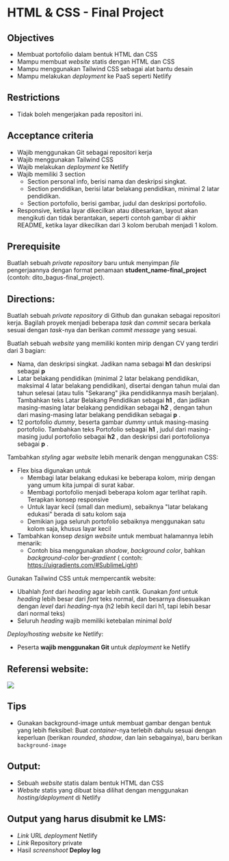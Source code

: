 # **HTML & CSS - Final Project**

## Objectives
* Membuat portofolio dalam bentuk HTML dan CSS
* Mampu membuat _website_ statis dengan HTML dan CSS
* Mampu menggunakan Tailwind CSS sebagai alat bantu desain
* Mampu melakukan _deployment_ ke PaaS seperti Netlify

## Restrictions
* Tidak boleh mengerjakan pada repositori ini.

## Acceptance criteria
* Wajib menggunakan Git sebagai repositori kerja
* Wajib menggunakan Tailwind CSS
* Wajib melakukan _deployment_ ke Netlify
* Wajib memiliki 3 section
  * Section personal info, berisi nama dan deskripsi singkat.
  * Section pendidikan, berisi latar belakang pendidikan, minimal 2 latar pendidikan.
  * Section portofolio, berisi gambar, judul dan deskripsi portofolio.
* Responsive, ketika layar dikecilkan atau dibesarkan, layout akan mengikuti dan tidak berantakan, seperti contoh gambar di akhir README, ketika layar dikecilkan dari 3 kolom berubah menjadi 1 kolom.

## Prerequisite
Buatlah sebuah *private repository* baru untuk menyimpan _file_ pengerjaannya dengan format penamaan **student_name-final_project** (contoh: dito_bagus-final_project).

## Directions:
Buatlah sebuah _private repository_ di Github dan gunakan sebagai repositori kerja. Bagilah proyek menjadi beberapa _task_ dan _commit_ secara berkala sesuai dengan _task_-nya dan berikan _commit message_ yang sesuai.

Buatlah sebuah _website_ yang memiliki konten mirip dengan CV yang terdiri dari 3 bagian:
  - Nama, dan deskripsi singkat. Jadikan nama sebagai **h1** dan deskripsi sebagai **p**
  - Latar belakang pendidikan (minimal 2 latar belakang pendidikan, maksimal 4 latar belakang pendidikan), disertai dengan tahun mulai dan tahun selesai (atau tulis "Sekarang" jika pendidikannya masih berjalan). Tambahkan teks Latar Belakang Pendidikan sebagai **h1** , dan jadikan masing-masing latar belakang pendidikan sebagai **h2** , dengan tahun dari masing-masing latar belakang pendidikan sebagai **p** .
  - 12 portofolio _dummy_, beserta gambar _dummy_ untuk masing-masing portofolio. Tambahkan teks Portofolio sebagai **h1** , judul dari masing-masing judul portofolio sebagai **h2** , dan deskripsi dari portofolionya sebagai **p** .

Tambahkan _styling_ agar _website_ lebih menarik dengan menggunakan CSS:
  - Flex bisa digunakan untuk 
    - Membagi latar belakang edukasi ke beberapa kolom, mirip dengan yang umum kita jumpai di surat kabar.
    - Membagi portofolio menjadi beberapa kolom agar terlihat rapih.
  Terapkan konsep responsive
    - Untuk layar kecil (small dan medium), sebaiknya "latar belakang edukasi" berada di satu kolom saja
    - Demikian juga seluruh portofolio sebaiknya menggunakan satu kolom saja, khusus layar kecil
  - Tambahkan konsep _design website_ untuk membuat halamannya lebih menarik:
    - Contoh bisa menggunakan _shadow_, _background color_, bahkan _background-color_ ber-_gradient_ ( contoh: https://uigradients.com/#SublimeLight)

Gunakan Tailwind CSS untuk mempercantik website:
  - Ubahlah _font_ dari _heading_ agar lebih cantik. Gunakan _font_ untuk _heading_ lebih besar dari _font_ teks normal, dan besarnya disesuaikan dengan _level_ dari _heading_-nya (h2 lebih kecil dari h1, tapi lebih besar dari normal teks)
  - Seluruh _heading_ wajib memiliki ketebalan minimal _bold_

_Deploy/hosting_ _website_ ke Netlify:
  - Peserta **wajib menggunakan Git** untuk _deployment_ ke Netlify

## Referensi website:

![](assets/demo.gif)

## Tips

- Gunakan background-image untuk membuat gambar dengan bentuk yang lebih fleksibel: Buat _container_-nya terlebih dahulu sesuai dengan keperluan (berikan _rounded_, _shadow_, dan lain sebagainya), baru berikan `background-image`

## Output:
* Sebuah _website_ statis dalam bentuk HTML dan CSS
* _Website_ statis yang dibuat bisa dilihat dengan menggunakan _hosting/deployment_ di Netlify

## Output yang harus disubmit ke LMS:
* *Link* URL _deployment_ Netlify
* *Link* Repository private
* Hasil *screenshoot* **Deploy log**
